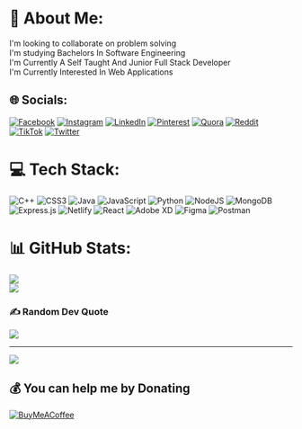 # 💫 About Me:
I'm looking to collaborate on problem solving <br>I'm studying Bachelors In Software Engineering<br>I'm Currently A Self Taught And Junior Full Stack Developer<br>I'm Currently Interested In Web Applications


## 🌐 Socials:
[![Facebook](https://img.shields.io/badge/Facebook-%231877F2.svg?logo=Facebook&logoColor=white)](https://facebook.com/iamumarahmed) [![Instagram](https://img.shields.io/badge/Instagram-%23E4405F.svg?logo=Instagram&logoColor=white)](https://instagram.com/ig_umarahmed) [![LinkedIn](https://img.shields.io/badge/LinkedIn-%230077B5.svg?logo=linkedin&logoColor=white)](https://linkedin.com/in/umarahmedse) [![Pinterest](https://img.shields.io/badge/Pinterest-%23E60023.svg?logo=Pinterest&logoColor=white)](https://pinterest.com/umarahmedse) [![Quora](https://img.shields.io/badge/Quora-%23B92B27.svg?logo=Quora&logoColor=white)](https://quora.com/profile/umarahmedse) [![Reddit](https://img.shields.io/badge/Reddit-%23FF4500.svg?logo=Reddit&logoColor=white)](https://reddit.com/user/umarahmedse) [![TikTok](https://img.shields.io/badge/TikTok-%23000000.svg?logo=TikTok&logoColor=white)](https://tiktok.com/@umarahmedse) [![Twitter](https://img.shields.io/badge/Twitter-%231DA1F2.svg?logo=Twitter&logoColor=white)](https://twitter.com/umarahmed_se) 

# 💻 Tech Stack:
![C++](https://img.shields.io/badge/c++-%2300599C.svg?style=for-the-badge&logo=c%2B%2B&logoColor=white) ![CSS3](https://img.shields.io/badge/css3-%231572B6.svg?style=for-the-badge&logo=css3&logoColor=white) ![Java](https://img.shields.io/badge/java-%23ED8B00.svg?style=for-the-badge&logo=java&logoColor=white) ![JavaScript](https://img.shields.io/badge/javascript-%23323330.svg?style=for-the-badge&logo=javascript&logoColor=%23F7DF1E) ![Python](https://img.shields.io/badge/python-3670A0?style=for-the-badge&logo=python&logoColor=ffdd54) ![NodeJS](https://img.shields.io/badge/node.js-6DA55F?style=for-the-badge&logo=node.js&logoColor=white) ![MongoDB](https://img.shields.io/badge/MongoDB-%234ea94b.svg?style=for-the-badge&logo=mongodb&logoColor=white) ![Express.js](https://img.shields.io/badge/express.js-%23404d59.svg?style=for-the-badge&logo=express&logoColor=%2361DAFB) ![Netlify](https://img.shields.io/badge/netlify-%23000000.svg?style=for-the-badge&logo=netlify&logoColor=#00C7B7) ![React](https://img.shields.io/badge/react-%2320232a.svg?style=for-the-badge&logo=react&logoColor=%2361DAFB) ![Adobe XD](https://img.shields.io/badge/Adobe%20XD-470137?style=for-the-badge&logo=Adobe%20XD&logoColor=#FF61F6) 	![Figma](https://img.shields.io/badge/figma-%23F24E1E.svg?style=for-the-badge&logo=figma&logoColor=white) ![Postman](https://img.shields.io/badge/Postman-FF6C37?style=for-the-badge&logo=postman&logoColor=white)
# 📊 GitHub Stats:
![](https://github-readme-stats.vercel.app/api?username=umarahmedse&theme=default&hide_border=false&include_all_commits=true&count_private=true)<br/>
![](https://github-readme-streak-stats.herokuapp.com/?user=umarahmedse&theme=default&hide_border=false)<br/>




### ✍️ Random Dev Quote
![](https://quotes-github-readme.vercel.app/api?type=horizontal&theme=default)



---
[![](https://visitcount.itsvg.in/api?id=umarahmedse&icon=0&color=0)](https://visitcount.itsvg.in)

  ## 💰 You can help me by Donating
  [![BuyMeACoffee](https://img.shields.io/badge/Buy%20Me%20a%20Coffee-ffdd00?style=for-the-badge&logo=buy-me-a-coffee&logoColor=black)](https://buymeacoffee.com/https://www.buymeacoffee.com/umarahmedse) 

  
